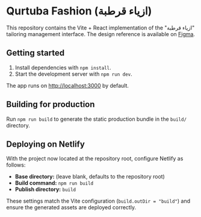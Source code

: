 # Qurtuba Fashion (ازياء قرطبة)

This repository contains the Vite + React implementation of the "ازياء قرطبة" tailoring management interface. The design reference is available on [Figma](https://www.figma.com/design/knfTb4sE2UPSAXEr0AmvAR/%D8%A7%D8%B2%D9%8A%D8%A7%D8%A1-%D9%82%D8%B1%D8%B7%D8%A8%D8%A9).

## Getting started

1. Install dependencies with `npm install`.
2. Start the development server with `npm run dev`.

The app runs on [http://localhost:3000](http://localhost:3000) by default.

## Building for production

Run `npm run build` to generate the static production bundle in the `build/` directory.

## Deploying on Netlify

With the project now located at the repository root, configure Netlify as follows:

- **Base directory:** (leave blank, defaults to the repository root)
- **Build command:** `npm run build`
- **Publish directory:** `build`

These settings match the Vite configuration (`build.outDir = "build"`) and ensure the generated assets are deployed correctly.
